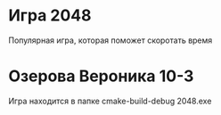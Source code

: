 # Игра 2048
Популярная игра, которая поможет скоротать время 
# Озерова Вероника 10-3
 Игра находится в папке cmake-build-debug 2048.exe
